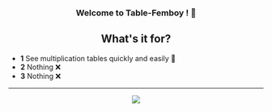 <h3 align="center">
  Welcome to Table-Femboy ! 🎉
</h3>

<div align="center">

##  What's it for?

</div>

- **1** See multiplication tables quickly and easily 🎈
- **2** Nothing ❌
- **3** Nothing ❌

---
<div align="center">

<img src = "https://media.tenor.com/CCtIBXYKGoMAAAAj/giga-chad-chatting.gif">

</div>
